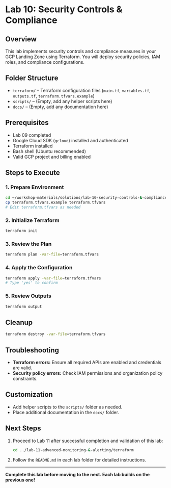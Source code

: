 # Lab 10: Security Controls & Compliance

## Overview
This lab implements security controls and compliance measures in your GCP Landing Zone using Terraform. You will deploy security policies, IAM roles, and compliance configurations.

## Folder Structure
- `terraform/` – Terraform configuration files (`main.tf`, `variables.tf`, `outputs.tf`, `terraform.tfvars.example`)
- `scripts/` – (Empty, add any helper scripts here)
- `docs/` – (Empty, add any documentation here)

## Prerequisites
- Lab 09 completed
- Google Cloud SDK (`gcloud`) installed and authenticated
- Terraform installed
- Bash shell (Ubuntu recommended)
- Valid GCP project and billing enabled

## Steps to Execute

### 1. Prepare Environment
```bash
cd ~/workshop-materials/solutions/lab-10-security-controls-&-compliance/terraform
cp terraform.tfvars.example terraform.tfvars
# Edit terraform.tfvars as needed
```

### 2. Initialize Terraform
```bash
terraform init
```

### 3. Review the Plan
```bash
terraform plan -var-file=terraform.tfvars
```

### 4. Apply the Configuration
```bash
terraform apply -var-file=terraform.tfvars
# Type 'yes' to confirm
```

### 5. Review Outputs
```bash
terraform output
```

## Cleanup
```bash
terraform destroy -var-file=terraform.tfvars
```

## Troubleshooting
- **Terraform errors:** Ensure all required APIs are enabled and credentials are valid.
- **Security policy errors:** Check IAM permissions and organization policy constraints.

## Customization
- Add helper scripts to the `scripts/` folder as needed.
- Place additional documentation in the `docs/` folder.

## Next Steps
1. Proceed to Lab 11 after successful completion and validation of this lab:
   ```bash
   cd ../lab-11-advanced-monitoring-&-alerting/terraform
   ```
2. Follow the `README.md` in each lab folder for detailed instructions.

---

**Complete this lab before moving to the next. Each lab builds on the previous one!**
